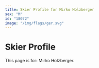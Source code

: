 ```yaml
---
title: Skier Profile for Mirko Holzberger
sex: "M"
id: "18072"
image: "/img/flags/ger.svg" 
---
```


# Skier Profile

This page is for: Mirko Holzberger.
    